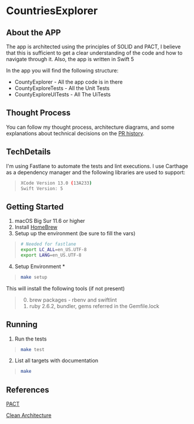 # CountriesExplorer

## About the APP
The app is architected using the principles of SOLID and PACT, I believe that this is sufficient to get a clear understanding of the code and how to navigate through it. Also, the app is written in Swift 5

In the app you will find the following structure:
* CountyExplorer - All the app code is in there
* CountyExploreTests - All the Unit Tests
* CountyExploreUITests - All The UiTests

## Thought Process
You can follow my thought process, architecture diagrams, and some explanations about technical decisions on the [PR history](https://github.com/raafaelima/CountyExplorer/pulls?q=is%3Apr).

## TechDetails
I'm using Fastlane to automate the tests and lint executions.
I use Carthage as a dependency manager and the following libraries are used to support:

>```bash
>XCode Version 13.0 (13A233)
>Swift Version: 5
>```

## Getting Started
1. macOS Big Sur 11.6 or higher
2. Install [HomeBrew](http://brew.sh/)
3. Setup up the environment (be sure to fill the vars)
>
>```bash
># Needed for fastlane
>export LC_ALL=en_US.UTF-8
>export LANG=en_US.UTF-8
>```

4. Setup Environment *
>
>```bash
>make setup
>```

  This will install the following tools (if not present)
  >
  >0. brew packages - rbenv and swiftlint
  >0. ruby 2.6.2, bundler, gems referred in the Gemfile.lock

## Running

1. Run the tests

>
>```bash
>make test
>```

2. List all targets with documentation
>
>```bash
>make
>```

## References
[PACT](https://www.thoughtworks.com/pt/insights/blog/write-quality-mobile-apps-any-architecture)

[Clean Architecture](https://blog.cleancoder.com/uncle-bob/2012/08/13/the-clean-architecture.html)
